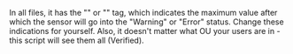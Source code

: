 
In all files, it has the "<limitmaxwarning></limitmaxwarning>" or "<limitmaxerror></limitmaxerror>" tag, which indicates the maximum value after which the sensor will go into the "Warning" or "Error" status. 
Change these indications for yourself. Also, it doesn't matter what OU your users are in - this script will see them all (Verified).
